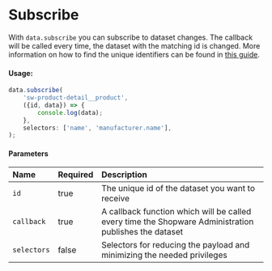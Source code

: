 # Subscribe

With `data.subscribe` you can subscribe to dataset changes. The callback will be called every time, the dataset with the matching id is changed. 
More information on how to find the unique identifiers can be found in [this guide](../../5_internals/datahandling.md).

#### Usage:  
```ts
data.subscribe(
    'sw-product-detail__product',
    ({id, data}) => {
        console.log(data);
    },
    selectors: ['name', 'manufacturer.name'],
);
```

#### Parameters
| Name        | Required | Description                                                                                           |
| :---------- | :------- | :---------------------------------------------------------------------------------------------------- |
| `id`        | true     | The unique id of the dataset you want to receive                                                      |
| `callback`  | true     | A callback function which will be called every time the Shopware Administration publishes the dataset |
| `selectors` | false    | Selectors for reducing the payload and minimizing the needed privileges                               |

